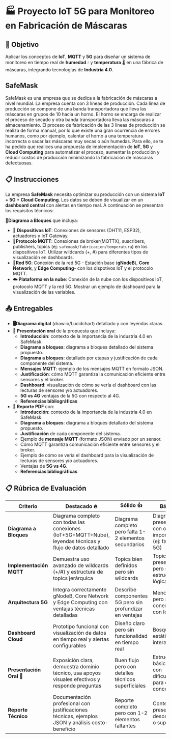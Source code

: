 # 🏭 Proyecto IoT 5G para Monitoreo en Fabricación de Máscaras

## 🎯 Objetivo
Aplicar los conceptos de **IoT**, **MQTT** y **5G** para diseñar un sistema de monitoreo en tiempo real de **humedad** 💧 y **temperatura** 🌡️ en una fábrica de máscaras, integrando tecnologías de **Industria 4.0**.

## SafeMask
SafeMask es una empresa que se dedica a la fabricación de máscaras a nivel mundial. La empresa cuenta con 3 líneas de producción. Cada línea de producción se compone de una banda transportadora que lleva las máscaras en grupos de 10 hacia un horno. El horno se encarga de realizar el proceso de secado y otra banda transportadora lleva las máscaras a almacenamiento. El proceso de fabricación de las 3 líneas de producción se realiza de forma manual, por lo que existe una gran ocurrencia de errores humanos, como por ejemplo, calentar el horno a una temperatura incorrecta o sacar las máscaras muy secas o aún humedas. Para ello, se te ha pedido que realices una propuesta de implementación de **IoT**, **5G** y **Cloud Computing** para automatizar el proceso, aumentar la producción y reducir costos de producción minimizando la fabricación de máscaras defectuosas.

## 📋 Instrucciones
La empresa **SafeMask** necesita optimizar su producción con un sistema **IoT + 5G + Cloud Computing**. Los datos se deben de visualizar en un **dashboard central** con alertas en tiempo real. A continuación se presentan los requisitos técnicos:

**🔷Diagrama a Bloques** que incluya:
- **📡 Dispositivos IoT**: Conexiones de sensores (DHT11, ESP32), actuadores y IoT Gateway.
- **📶Protocolo MQTT**: Conexiones de broker(MQTTX), suscribers, publishers, topics (ej: `safemask/fabricacion/temperatura`) en los dispositivos IoT. Utilizar wildcards (+, #) para diferentes tipos de visualización en dashboards.
- **📡Red 5G**: Conexión de la red 5G - Estación base (**gNodeB**), **Core Network**, y **Edge Computing**- con los dispotivos IoT y el protocolo MQTT.
- **☁️ Plataforma en la nube**: Conexión de la nube con los dispositivos IoT, protocolo MQTT y la red 5G. Mostrar un ejemplo de dashboard para la visualización de las variables.

## **📤 Entregables**
* **🖥️Diagrama digital** (draw.io/Lucidchart) detallado y con leyendas claras.
* **🎤 Presentación oral** de la propuesta que incluya:
  - **Introducción**: contexto de la importancia de la industria 4.0 en SafeMask.
  - **Diagrama a bloques**: diagrama a bloques detallado del sistema propuesto.
  - **Diagrama a bloques**: detallado por etapas y justificación de cada componente del sistema.
  - **Mensajes MQTT**: ejemplo de los mensajes MQTT en formato JSON.
  - **Justificación**: cómo MQTT garantiza la comunicación eficiente entre sensores y el broker.
  - **Dashboard**: visualización de cómo se vería el dashboard con las lecturas de sensores y/o actuadores.
  - **5G vs 4G** ventajas de la 5G con respecto al 4G.
  - **Referencias bibliográficas**
* **📄 Reporte PDF** con:
  - **Introducción**: contexto de la importancia de la industria 4.0 en SafeMask.
  - **Diagrama a bloques**: diagrama a bloques detallado del sistema propuesto.
  - **Justificación** de cada componente del sistema.
  - Ejemplo de **mensaje MQTT** (formato JSON) enviado por un sensor.
  - Cómo MQTT garantiza comunicación eficiente entre sensores y el broker.
  - Ejemplo de cómo se vería el dashboard para la visualización de lecturas de sensores y/o actuadores.
  - Ventajas de **5G vs 4G**.
  - **Referencias bibliográficas**
      
## 📋 Rúbrica de Evaluación
| Criterio               | Destacado 🔥 | Sólido 👍 | Básico 💭 | Incipiente ⚠️ |
|------------------------|----------------------|------------------|--------------------------|------------------|
| **Diagrama a Bloques** | Diagrama completo con todas las conexiones (IoT+5G+MQTT+Nube), leyendas técnicas y flujo de datos detallado | Diagrama completo pero falta 1-2 elementos secundarios | Diagrama presente pero con omisiones importantes (ej: falta core 5G) | Diagrama incompleto o con errores graves |
| **Implementación MQTT** | Demuestra uso avanzado de wildcards (+/#) y estructura de topics jerárquica | Topics bien definidos pero sin wildcards | Topics presentes pero sin estructura lógica | Faltan elementos clave del protocolo |
| **Arquitectura 5G** | Integra correctamente gNodeB, Core Network y Edge Computing con ventajas técnicas detalladas | Describe componentes 5G pero sin profundizar en ventajas | Menciona 5G pero sin conexión clara con IoT | Omite componentes críticos de 5G |
| **Dashboard Cloud** | Prototipo funcional con visualización de datos en tiempo real y alertas configurables | Diseño claro pero sin funcionalidad en tiempo real | Bosquejo estático sin interacción | No presenta dashboard o es irrelevante |
| **Presentación Oral** 🎤 | Exposición clara, demuestra dominio técnico, usa apoyos visuales efectivos y responde preguntas | Buen flujo pero con detalles técnicos superficiales | Estructura básica pero con dificultades para explicar conceptos | Presentación desorganizada o con errores graves |
| **Reporte Técnico** | Documentación profesional con justificaciones técnicas, ejemplos JSON y análisis costo-beneficio | Reporte completo pero con 1-2 elementos faltantes | Contenido presente pero desorganizado o superficial | Faltan secciones clave o contiene errores |

       


